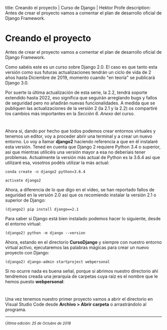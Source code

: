 title: Creando el proyecto | Curso de Django | Hektor Profe
description: Antes de crear el proyecto vamos a comentar el plan de desarrollo oficial de Django Framework.

<style>
.admonition.note > .superfences-tabs > label:hover, .headerlink{ color: #018dc5 !important; }
.admonition.note { box-shadow: none; margin: 0; padding: 0; border-left: 0; border-radius: 0; font-size: 105%; }
.admonition.note label{ font-size: 91%; }
.admonition.note > .admonition-title { display: none; }
</style>

# Creando el proyecto

Antes de crear el proyecto vamos a comentar el plan de desarrollo oficial de Django Framework.

Como sabéis este es un curso sobre Django 2.0. El caso es que tanto esta versión como sus futuras actualizaciones tendrán un ciclo de vida de 2 años hasta Diciembre de 2019, momento cuando "en teoría" se publicará Django 3.0.

Por suerte la última actualización de esta serie, la 2.2, tendrá soporte extendido hasta 2022, eso significa que seguirán arreglando bugs y fallos de seguridad pero no añadirán nuevas funcionalidades. A medida que se publiquen las actualizaciones de la versión 2 (la 2.1 y la 2.2) os compartiré los cambios más importantes en la *Sección 6. Anexo* del curso. 

<div style="text-align:center;margin-top:25px"><img class="lazy" data-src="{{cdn}}/django/01b.png" /></div>

Ahora sí, dando por hecho que todos podemos crear entornos virtuales y tenemos un editor, voy a proceder abrir una terminal y a crear un nuevo entorno. Lo voy a llamar **django2** haciendo referencia a que en él instalaré esta versión. Tened en cuenta que Django 2 requiere Python 3.4 o superior, así que mientras utilicéis una versión mayor a esa no deberíais tener problemas. Actualmente la versión más actual de Python es la 3.6.4 así que utilizaré esa, vosotros podéis utilizar la más actual:

```
conda create -n django2 python=3.6.4
```

```
activate django2
```

Ahora, a diferencia de lo que digo en el vídeo, se han reportado fallos de seguridad en la versión 2.0 así que os recomiendo instalar la versión 2.1 o superior de Django:

```
(django2) pip install django==2.1
```

Para saber si Django está bien instalado podemos hacer lo siguiente, desde el entorno virtual:

```
(django2) python -m django --version
```

Ahora, estando en el directorio **CursoDjango** y siempre con nuestro entorno virtual activo, ejecutaremos las palabras mágicas para crear un nuevo proyecto con Django:

```
(django2) django-admin startproject webpersonal
```

Si no ocurre nada es buena señal, porque si abrimos nuestro directorio ahí tendremos creada una jerarquía de carpetas cuya raíz es el nombre que le hemos puesto **webpersonal**:

<div style="text-align:center;margin-top:25px"><img class="lazy" data-src="{{cdn}}/django/02.png"/></div>

Una vez tenemos nuestro primer proyecto vamos a abrir el directorio en Visual Studio Code desde **Archivo > Abrir carpeta** o arrastrándolo al programa.

___
<small class="edited"><i>Última edición: 25 de Octubre de 2018</i></small>